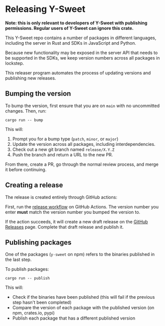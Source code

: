 Releasing Y-Sweet
=================

**Note: this is only relevant to developers of Y-Sweet with publishing permissions. Regular users of Y-Sweet can ignore this crate.**

This Y-Sweet repo contains a number of packages in different languages, including the server in Rust and SDKs in JavaScript and Python.

Because new functionality may be exposed in the server API that needs to be supported in the SDKs, we keep version numbers across all packages in lockstep.

This releaser program automates the process of updating versions and publishing new releases.

## Bumping the version

To bump the version, first ensure that you are on `main` with no uncommitted changes. Then, run:

```
cargo run -- bump
```

This will:

1. Prompt you for a bump type (`patch`, `minor`, or `major`)
2. Update the version across all packages, including interdependencies.
3. Check out a new git branch named `release/X.Y.Z`
4. Push the branch and return a URL to the new PR.

From there, create a PR, go through the normal review process, and merge it before continuing.

## Creating a release

The release is created entirely through GitHub actions:

First, run the [release workflow](https://github.com/jamsocket/y-sweet/actions/workflows/release.yml) on GitHub Actions. The version number you enter **must** match the version number you bumped the version to.

If the action succeeds, it will create a new draft release on the [GitHub Releases](https://github.com/jamsocket/y-sweet/releases) page. Complete that draft release and publish it.

## Publishing packages

One of the packages (`y-sweet` on npm) refers to the binaries published in the last step.

To publish packages:

```
cargo run -- publish
```

This will:
- Check if the binaries have been published (this will fail if the previous step hasn't been completed)
- Compare the version of each package with the published version (on npm, crates.io, pypi)
- Publish each package that has a different published version
